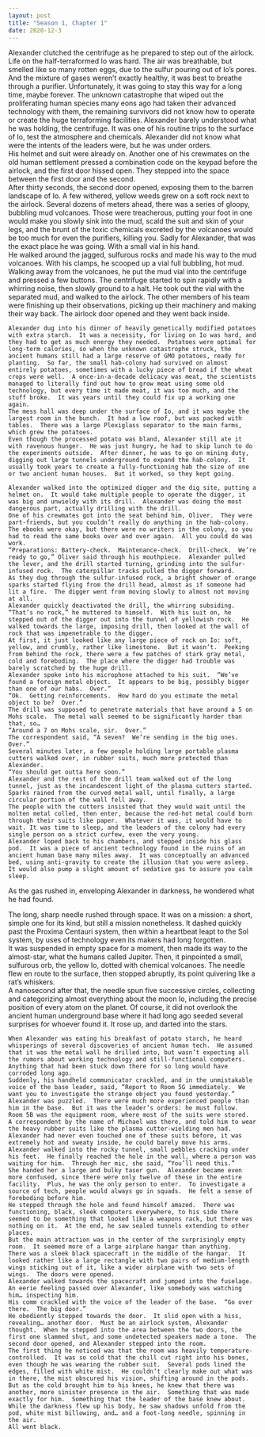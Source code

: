 ```yaml
---
layout: post
title: "Season 1, Chapter 1"
date: 2020-12-3
---
```


Alexander clutched the centrifuge as he prepared to step out of the airlock.  Life on the half-terraformed Io was hard.  The air was breathable, but smelled like so many rotten eggs, due to the sulfur pouring out of Io’s pores.  And the mixture of gases weren’t exactly healthy, it was best to breathe through a purifier.
    Unfortunately, it was going to stay this way for a long time, maybe forever.  The unknown catastrophe that wiped out the proliferating human species many eons ago had taken their advanced technology with them, the remaining survivors did not know how to operate or create the huge terraforming facilities.  Alexander barely understood what he was holding, the centrifuge.
    It was one of his routine trips to the surface of Io, test the atmosphere and chemicals.  Alexander did not know what were the intents of the leaders were, but he was under orders.  
    His helmet and suit were already on.  Another one of his crewmates on the old human settlement pressed a combination code on the keypad before the airlock, and the first door hissed open.  They stepped into the space between the first door and the second.  
    After thirty seconds, the second door opened, exposing them to the barren landscape of Io.  A few withered, yellow weeds grew on a soft rock next to the airlock.  Several dozens of meters ahead, there was a series of gloopy, bubbling mud volcanoes.  Those were treacherous, putting your foot in one would make you slowly sink into the mud, scald the suit and skin of your legs, and the brunt of the toxic chemicals excreted by the volcanoes would be too much for even the purifiers, killing you.
    Sadly for Alexander, that was the exact place he was going.  With a small vial in his hand.  
    He walked around the jagged, sulfurous rocks and made his way to the mud volcanoes.  With his clamps, he scooped up a vial full bubbling, hot mud.  Walking away from the volcanoes, he put the mud vial into the centrifuge and pressed a few buttons.  The centrifuge started to spin rapidly with a whirring noise, then slowly ground to a halt.  He took out the vial with the separated mud, and walked to the airlock.  The other members of his team were finishing up their observations, picking up their machinery and making their way back.
    The airlock door opened and they went back inside.

    Alexander dug into his dinner of heavily genetically modified potatoes with extra starch.  It was a necessity, for living on Io was hard, and they had to get as much energy they needed.  Potatoes were optimal for long-term calories, so when the unknown catastrophe struck, the ancient humans still had a large reserve of GMO potatoes, ready for planting.  So far, the small hab-colony had survived on almost entirely potatoes, sometimes with a lucky piece of bread if the wheat crops were well.  A once-in-a-decade delicacy was meat, the scientists managed to literally find out how to grow meat using some old technology, but every time it made meat, it was too much, and the stuff broke.  It was years until they could fix up a working one again.
    The mess hall was deep under the surface of Io, and it was maybe the largest room in the bunch.  It had a low roof, but was packed with tables.  There was a large Plexiglass separator to the main farms, which grew the potatoes.  
    Even though the processed potato was bland, Alexander still ate it with ravenous hunger.  He was just hungry, he had to skip lunch to do the experiments outside.  After dinner, he was to go on mining duty, digging out large tunnels underground to expand the hab-colony.  It usually took years to create a fully-functioning hab the size of one or two ancient human houses.  But it worked, so they kept going.  
    
    Alexander walked into the optimized digger and the dig site, putting a helmet on.  It would take multiple people to operate the digger, it was big and unwieldy with its drill.  Alexander was doing the most dangerous part, actually drilling with the drill.  
    One of his crewmates got into the seat behind him, Oliver.  They were part-friends, but you couldn’t really do anything in the hab-colony.  The ebooks were okay, but there were no writers in the colony, so you had to read the same books over and over again.  All you could do was work.  
    “Preparations: Battery-check.  Maintenance-check.  Drill-check.  We’re ready to go,” Oliver said through his mouthpiece.  Alexander pulled the lever, and the drill started turning, grinding into the sulfur-infused rock.  The caterpillar tracks pulled the digger forward.  
    As they dug through the sulfur-infused rock, a bright shower of orange sparks started flying from the drill head, almost as if someone had lit a fire.  The digger went from moving slowly to almost not moving at all.  
    Alexander quickly deactivated the drill, the whirring subsiding.
    “That’s no rock,” he muttered to himself.  With his suit on, he stepped out of the digger out into the tunnel of yellowish rock.  He walked towards the large, imposing drill, then looked at the wall of rock that was impenetrable to the digger.
    At first, it just looked like any large piece of rock on Io: soft, yellow, and crumbly, rather like limestone.  But it wasn’t.  Peeking from behind the rock, there were a few patches of stark gray metal, cold and foreboding.  The place where the digger had trouble was barely scratched by the huge drill.  
    Alexander spoke into his microphone attached to his suit.  “We’ve found a foreign metal object.  It appears to be big, possibly bigger than one of our habs.  Over.”
    “Ok.  Getting reinforcements.  How hard do you estimate the metal object to be?  Over.”
    The drill was supposed to penetrate materials that have around a 5 on Mohs scale.  The metal wall seemed to be significantly harder than that, so…
    “Around a 7 on Mohs scale, sir.  Over.”
    The correspondent said, “A seven?  We’re sending in the big ones.  Over.”
    Several minutes later, a few people holding large portable plasma cutters walked over, in rubber suits, much more protected than Alexander.  
    “You should get outta here soon.”
    Alexander and the rest of the drill team walked out of the long tunnel, just as the incandescent light of the plasma cutters started.  Sparks rained from the curved metal wall, until finally, a large circular portion of the wall fell away.  
    The people with the cutters insisted that they would wait until the molten metal colled, then enter, because the red-hot metal could burn through their suits like paper.  Whatever it was, it would have to wait. It was time to sleep, and the leaders of the colony had every single person on a strict curfew, even the very young.  
    Alexander loped back to his chambers, and stepped inside his glass pod.  It was a piece of ancient technology found in the ruins of an ancient human base many miles away.  It was conceptually an advanced bed, using anti-gravity to create the illusion that you were asleep.  It would also pump a slight amount of sedative gas to assure you calm sleep.
As the gas rushed in, enveloping Alexander in darkness, he wondered what he had found.

The long, sharp needle rushed through space.  It was on a mission: a short, simple one for its kind, but still a mission nonetheless.  It dashed quickly past the Proxima Centauri system, then within a heartbeat leapt to the Sol system, by uses of technology even its makers had long forgotten.  
    It was suspended in empty space for a moment, then made its way to the almost-star, what the humans called Jupiter.  Then, it pinpointed a small, sulfurous orb, the yellow Io, dotted with chemical volcanoes.  The needle flew en route to the surface, then stopped abruptly, its point quivering like a rat’s whiskers.  
    A nanosecond after that, the needle spun five successive circles, collecting and categorizing almost everything about the moon Io, including the precise position of every atom on the planet.  Of course, it did not overlook the ancient human underground base where it had long ago seeded several surprises for whoever found it.
    It rose up, and darted into the stars.

    When Alexander was eating his breakfast of potato starch, he heard whisperings of several discoveries of ancient human tech.  He assumed that it was the metal wall he drilled into, but wasn’t expecting all the rumors about working technology and still-functional computers.  Anything that had been stuck down there for so long would have corroded long ago.  
    Suddenly, his handheld communicator crackled, and in the unmistakable voice of the base leader, said, “Report to Room 5G immediately.  We want you to investigate the strange object you found yesterday.”
    Alexander was puzzled.  There were much more experienced people than him in the base.  But it was the leader’s orders: he must follow.
    Room 5B was the equipment room, where most of the suits were stored.  A correspondent by the name of Michael was there, and told him to wear the heavy rubber suits like the plasma cutter-wielding men had.  Alexander had never even touched one of these suits before, it was extremely hot and sweaty inside, he could barely move his arms.
    Alexander walked into the rocky tunnel, small pebbles cracking under his feet.  He finally reached the hole in the wall, where a person was waiting for him.  Through her mic, she said, “You’ll need this.”
    She handed her a large and bulky taser gun.  Alexander became even more confused, since there were only twelve of these in the entire facility.  Plus, he was the only person to enter.  To investigate a source of tech, people would always go in squads.  He felt a sense of foreboding before him.
    He stepped through the hole and found himself amazed.  There was functioning, black, sleek computers everywhere, to his side there seemed to be something that looked like a weapons rack, but there was nothing on it.  At the end, he saw sealed tunnels extending to other places.
    But the main attraction was in the center of the surprisingly empty room.  It seemed more of a large airplane hangar than anything.  
    There was a sleek black spacecraft in the middle of the hangar.  It looked rather like a large rectangle with two pairs of medium-length wings sticking out of it, like a wider airplane with two sets of wings.  The doors were opened.  
    Alexander walked towards the spacecraft and jumped into the fuselage.  An eerie feeling passed over Alexander, like somebody was watching him… inspecting him.  
    His comm crackled with the voice of the leader of the base.  “Go over there.  The big door.”
    He obediently stepped towards the door.  It slid open with a hiss, revealing… another door.  Must be an airlock system, Alexander thought.  When he stepped into the area between the two doors, the first one slammed shut, and some undetected speakers made a tone.  The second door opened, and Alexander stepped into the room.
    The first thing he noticed was that the room was heavily temperature-controlled.  It was so cold that the chill cut right into his bones, even though he was wearing the rubber suit.  Several pods lined the edges, filled with white mist.  He couldn’t clearly make out what was in there, the mist obscured his vision, shifting around in the pods.  
    But as the cold brought him to his knees, he knew that there was another, more sinister presence in the air.  Something that was made exactly for him.  Something that the leader of the base knew about.
    While the darkness flew up his body, he saw shadows unfold from the pod, white mist billowing, and… and a foot-long needle, spinning in the air.
    All went black.
